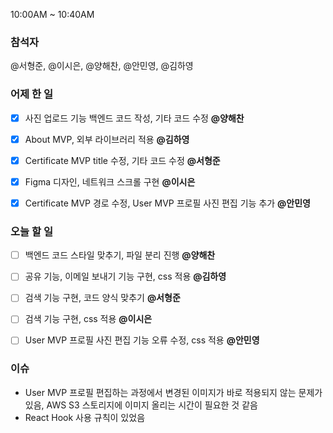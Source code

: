 10:00AM \~ 10:40AM

### 참석자

@서형준, @이시은, @양해찬, @안민영, @김하영

### 어제 한 일

* [x] 사진 업로드 기능 백엔드 코드 작성, 기타 코드 수정 **@양해찬**
* [x] About MVP, 외부 라이브러리 적용 **@김하영**
* [x] Certificate MVP title 수정, 기타 코드 수정 **@서형준**
* [x] Figma 디자인, 네트워크 스크롤 구현 **@이시은**
* [x] Certificate MVP 경로 수정, User MVP 프로필 사진 편집 기능 추가 **@안민영**


### 오늘 할 일

* [ ] 백엔드 코드 스타일 맞추기, 파일 분리 진행 **@양해찬**
* [ ] 공유 기능, 이메일 보내기 기능 구현, css 적용 **@김하영**
* [ ] 검색 기능 구현, 코드 양식 맞추기 **@서형준**
* [ ] 검색 기능 구현, css 적용 **@이시은**
* [ ] User MVP 프로필 사진 편집 기능 오류 수정, css 적용 **@안민영**


### 이슈

* User MVP 프로필 편집하는 과정에서 변경된 이미지가 바로 적용되지 않는 문제가 있음, AWS S3 스토리지에 이미지 올리는 시간이 필요한 것 같음
* React Hook 사용 규칙이 있었음